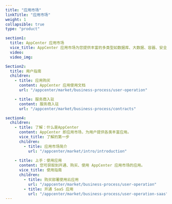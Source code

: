```yaml
---
title: "应用市场"
linkTitle: "应用市场"
weight: 1
collapsible: true
type: "product"

section1:
  title: AppCenter 应用市场
  vice_title: AppCenter 应用市场为您提供丰富的多类型如数据库、大数据、容器、安全等多应用服务。
  video: 
  video_img: 

Section2:
  title: 用户指南
  children:
    - title: 应用购买
      content: AppCenter 应用使用文档
      url: "/appcenter/market/business-process/user-operation"

    - title: 服务商入驻
      content: 服务商入驻
      url: "/appcenter/market/business-process/contracts"

section4:
  children:
    - title: 了解：什么是AppCenter
      content: AppCenter 即应用市场，为用户提供各类丰富应用。
      vice_title: 了解的第一步
      children:
        - title: 应用市场简介
          url: "/appcenter/market/intro/introduction"
      
    - title: 上手：使用应用
      content: 您可获取到开通、购买、使用 AppCenter 应用市场的应用。
      vice_title: 使用指南
      children: 
        - title: 购买部署使用云应用
          url: "/appcenter/market/business-process/user-operation"
        - title: 开通 SaaS 应用
          url: "/appcenter/market/business-process/user-operation-saas"
---
```



<!-- type: "product" 这个参数表明这是一个产品index页面 -->
<!-- section1 为产品index页面 主标题 副标题 video  video_img为视频图片  -->
<!-- section2 为产品index页面 第一个大块的用户文档配置  -->
<!-- section3 为产品index页面 第二个大块的开发者文档配置  -->
<!-- section4 为产品index页面 第三个大块的学习路径配置  -->